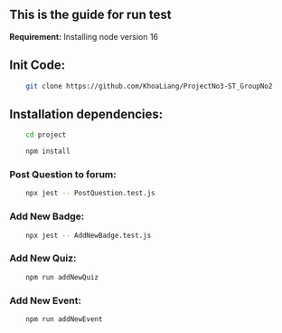 ## This is the guide for run test
**Requirement:**  Installing node version 16

## Init Code:
```bash
    git clone https://github.com/KhoaLiang/ProjectNo3-ST_GroupNo2
```
## Installation dependencies:

```bash
    cd project

    npm install
```
### Post Question to forum:

```bash
    npx jest -- PostQuestion.test.js
```

### Add New Badge:

```bash
    npx jest -- AddNewBadge.test.js
```

### Add New Quiz:
```bash
    npm run addNewQuiz
```
### Add New Event:
```bash
    npm run addNewEvent
```